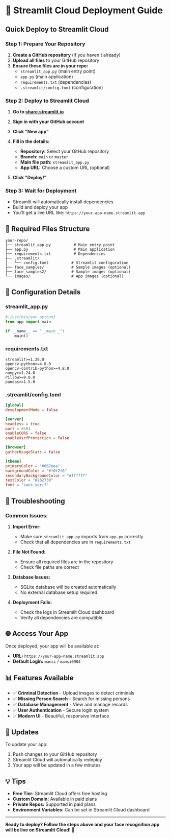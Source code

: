 # 🚀 Streamlit Cloud Deployment Guide

## Quick Deploy to Streamlit Cloud

### Step 1: Prepare Your Repository

1. **Create a GitHub repository** (if you haven't already)
2. **Upload all files** to your GitHub repository
3. **Ensure these files are in your repo:**
   - `streamlit_app.py` (main entry point)
   - `app.py` (main application)
   - `requirements.txt` (dependencies)
   - `.streamlit/config.toml` (configuration)

### Step 2: Deploy to Streamlit Cloud

1. **Go to [share.streamlit.io](https://share.streamlit.io)**
2. **Sign in with your GitHub account**
3. **Click "New app"**
4. **Fill in the details:**
   - **Repository:** Select your GitHub repository
   - **Branch:** `main` or `master`
   - **Main file path:** `streamlit_app.py`
   - **App URL:** Choose a custom URL (optional)

5. **Click "Deploy!"**

### Step 3: Wait for Deployment

- Streamlit will automatically install dependencies
- Build and deploy your app
- You'll get a live URL like: `https://your-app-name.streamlit.app`

## 📁 Required Files Structure

```
your-repo/
├── streamlit_app.py          # Main entry point
├── app.py                    # Main application
├── requirements.txt          # Dependencies
├── .streamlit/
│   └── config.toml          # Streamlit configuration
├── face_samples/            # Sample images (optional)
├── face_samples2/           # Sample images (optional)
└── Images/                  # App images (optional)
```

## 🔧 Configuration Details

### streamlit_app.py
```python
#!/usr/bin/env python3
from app import main

if __name__ == "__main__":
    main()
```

### requirements.txt
```
streamlit>=1.28.0
opencv-python>=4.8.0
opencv-contrib-python>=4.8.0
numpy>=1.24.0
Pillow>=9.0.0
pandas>=1.5.0
```

### .streamlit/config.toml
```toml
[global]
developmentMode = false

[server]
headless = true
port = 8501
enableCORS = false
enableXsrfProtection = false

[browser]
gatherUsageStats = false

[theme]
primaryColor = "#667eea"
backgroundColor = "#f0f2f6"
secondaryBackgroundColor = "#ffffff"
textColor = "#262730"
font = "sans serif"
```

## 🚨 Troubleshooting

### Common Issues:

1. **Import Error:**
   - Make sure `streamlit_app.py` imports from `app.py` correctly
   - Check that all dependencies are in `requirements.txt`

2. **File Not Found:**
   - Ensure all required files are in the repository
   - Check file paths are correct

3. **Database Issues:**
   - SQLite database will be created automatically
   - No external database setup required

4. **Deployment Fails:**
   - Check the logs in Streamlit Cloud dashboard
   - Verify all dependencies are compatible

## 🌐 Access Your App

Once deployed, your app will be available at:
- **URL:** `https://your-app-name.streamlit.app`
- **Default Login:** `mansi` / `mansi0904`

## 📊 Features Available

- ✅ **Criminal Detection** - Upload images to detect criminals
- ✅ **Missing Person Search** - Search for missing persons
- ✅ **Database Management** - View and manage records
- ✅ **User Authentication** - Secure login system
- ✅ **Modern UI** - Beautiful, responsive interface

## 🔄 Updates

To update your app:
1. Push changes to your GitHub repository
2. Streamlit Cloud will automatically redeploy
3. Your app will be updated in a few minutes

## 💡 Tips

- **Free Tier:** Streamlit Cloud offers free hosting
- **Custom Domain:** Available in paid plans
- **Private Repos:** Supported in paid plans
- **Environment Variables:** Can be set in Streamlit Cloud dashboard

---

**Ready to deploy? Follow the steps above and your face recognition app will be live on Streamlit Cloud! 🚀**
